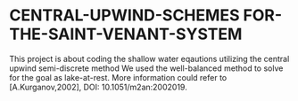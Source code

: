# CENTRAL-UPWIND-SCHEMES FOR-THE-SAINT-VENANT-SYSTEM
This project is about coding the shallow water eqautions utilizing the central upwind semi-discrete method
We used the well-balanced method to solve for the goal as lake-at-rest.
More information could refer to [A.Kurganov,2002], DOI: 10.1051/m2an:2002019.
